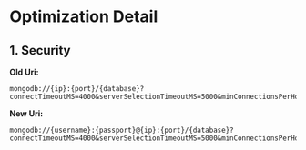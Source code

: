 # Optimization Detail

## 1. Security

**Old Uri:** 

```
mongodb://{ip}:{port}/{database}?connectTimeoutMS=4000&serverSelectionTimeoutMS=5000&minConnectionsPerHost=50&connectionsPerHost=100
```

**New Uri:**

```
mongodb://{username}:{passport}@{ip}:{port}/{database}?connectTimeoutMS=4000&serverSelectionTimeoutMS=5000&minConnectionsPerHost=50&connectionsPerHost=100&readPreference=secondaryPreferred
```